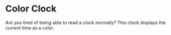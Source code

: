 # Color Clock

Are you tired of being able to read a clock normally? This clock displays the current time as a color.
